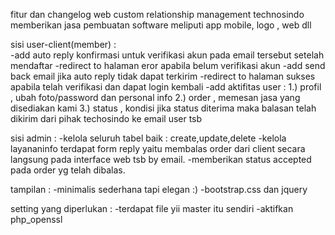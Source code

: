 fitur dan changelog 
web custom relationship management technosindo
memberikan jasa pembuatan software meliputi app mobile, logo , web dll

sisi user-client(member) :<br/>
-add auto reply konfirmasi untuk verifikasi akun pada email tersebut setelah mendaftar
-redirect to halaman eror apabila belum verifikasi akun
-add send back email jika auto reply tidak dapat terkirim
-redirect to halaman sukses apabila telah verifikasi dan dapat login kembali
-add aktifitas user :
    1.) profil , ubah foto/password dan personal info
    2.) order , memesan jasa yang disediakan kami
    3.) status , kondisi jika status diterima maka balasan telah dikirim dari pihak techosindo ke email user tsb

sisi admin :
-kelola seluruh tabel baik : create,update,delete 
-kelola layananinfo terdapat form reply yaitu membalas order dari client secara langsung pada interface web tsb by email.
-memberikan status accepted pada order yg telah dibalas.

tampilan : 
-minimalis sederhana tapi elegan :) 
-bootstrap.css dan jquery

setting yang diperlukan :
-terdapat file yii master itu sendiri 
-aktifkan php_openssl
